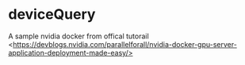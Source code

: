 # deviceQuery
A sample nvidia docker from offical tutorail &lt;https://devblogs.nvidia.com/parallelforall/nvidia-docker-gpu-server-application-deployment-made-easy/>

